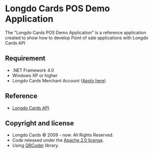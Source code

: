 ﻿# Longdo Cards POS Demo Application
The "Longdo Cards POS Demo Application" is a reference application created to show how
to develop Point of sale applications with Longdo Cards API

## Requirement
 * .NET Framework 4.0
 * Windows XP or higher
 * Longdo Cards Merchant Account ([Apply here](https://merchant.longdo.com/apply))

## Reference
  * [Longdo Cards API](https://cards.longdo.com/api)

## Copyright and license
  * Longdo Cards © 2009 - now. All Rights Reserved.
  * Code released under the [Apache 2.0 license](LICENSE).
  * Using [QRCoder](https://github.com/codebude/QRCoder/) library.
